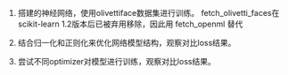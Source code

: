 1. 搭建的神经网络，使用olivettiface数据集进行训练。
fetch_olivetti_faces在scikit-learn 1.2版本后已被弃用移除，因此用 fetch_openml 替代

2. 结合归一化和正则化来优化网络模型结构，观察对比loss结果。
3. 尝试不同optimizer对模型进行训练，观察对比loss结果。
